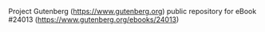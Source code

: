 Project Gutenberg (https://www.gutenberg.org) public repository for eBook #24013 (https://www.gutenberg.org/ebooks/24013)
